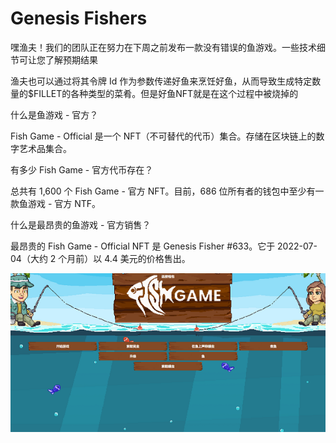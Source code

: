 # Genesis Fishers

嘿渔夫！我们的团队正在努力在下周之前发布一款没有错误的鱼游戏。一些技术细节可让您了解预期结果

渔夫也可以通过将其令牌 Id 作为参数传递好鱼来烹饪好鱼，从而导致生成特定数量的$FILLET的各种类型的菜肴。但是好鱼NFT就是在这个过程中被烧掉的

什么是鱼游戏 - 官方？

Fish Game - Official 是一个 NFT（不可替代的代币）集合。存储在区块链上的数字艺术品集合。

有多少 Fish Game - 官方代币存在？

总共有 1,600 个 Fish Game - 官方 NFT。目前，686 位所有者的钱包中至少有一款鱼游戏 - 官方 NTF。

什么是最昂贵的鱼游戏 - 官方销售？

最昂贵的 Fish Game - Official NFT 是 Genesis Fisher #633。它于 2022-07-04（大约 2 个月前）以 4.4 美元的价格售出。

![game](1661579392685.png)

